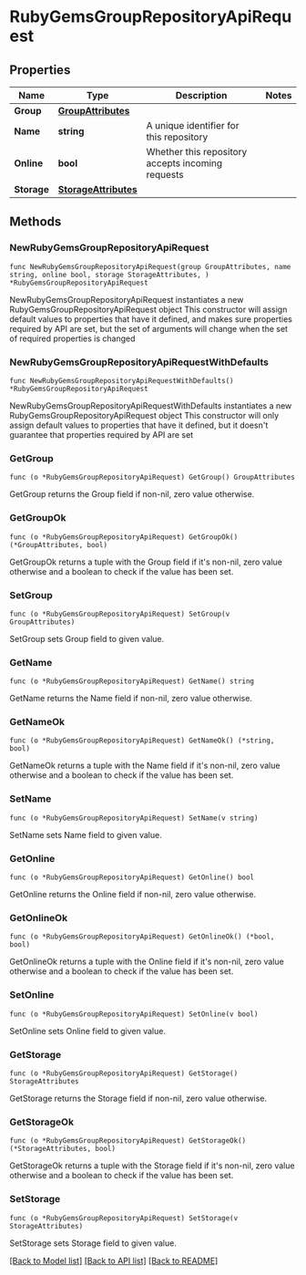 # RubyGemsGroupRepositoryApiRequest

## Properties

Name | Type | Description | Notes
------------ | ------------- | ------------- | -------------
**Group** | [**GroupAttributes**](GroupAttributes.md) |  | 
**Name** | **string** | A unique identifier for this repository | 
**Online** | **bool** | Whether this repository accepts incoming requests | 
**Storage** | [**StorageAttributes**](StorageAttributes.md) |  | 

## Methods

### NewRubyGemsGroupRepositoryApiRequest

`func NewRubyGemsGroupRepositoryApiRequest(group GroupAttributes, name string, online bool, storage StorageAttributes, ) *RubyGemsGroupRepositoryApiRequest`

NewRubyGemsGroupRepositoryApiRequest instantiates a new RubyGemsGroupRepositoryApiRequest object
This constructor will assign default values to properties that have it defined,
and makes sure properties required by API are set, but the set of arguments
will change when the set of required properties is changed

### NewRubyGemsGroupRepositoryApiRequestWithDefaults

`func NewRubyGemsGroupRepositoryApiRequestWithDefaults() *RubyGemsGroupRepositoryApiRequest`

NewRubyGemsGroupRepositoryApiRequestWithDefaults instantiates a new RubyGemsGroupRepositoryApiRequest object
This constructor will only assign default values to properties that have it defined,
but it doesn't guarantee that properties required by API are set

### GetGroup

`func (o *RubyGemsGroupRepositoryApiRequest) GetGroup() GroupAttributes`

GetGroup returns the Group field if non-nil, zero value otherwise.

### GetGroupOk

`func (o *RubyGemsGroupRepositoryApiRequest) GetGroupOk() (*GroupAttributes, bool)`

GetGroupOk returns a tuple with the Group field if it's non-nil, zero value otherwise
and a boolean to check if the value has been set.

### SetGroup

`func (o *RubyGemsGroupRepositoryApiRequest) SetGroup(v GroupAttributes)`

SetGroup sets Group field to given value.


### GetName

`func (o *RubyGemsGroupRepositoryApiRequest) GetName() string`

GetName returns the Name field if non-nil, zero value otherwise.

### GetNameOk

`func (o *RubyGemsGroupRepositoryApiRequest) GetNameOk() (*string, bool)`

GetNameOk returns a tuple with the Name field if it's non-nil, zero value otherwise
and a boolean to check if the value has been set.

### SetName

`func (o *RubyGemsGroupRepositoryApiRequest) SetName(v string)`

SetName sets Name field to given value.


### GetOnline

`func (o *RubyGemsGroupRepositoryApiRequest) GetOnline() bool`

GetOnline returns the Online field if non-nil, zero value otherwise.

### GetOnlineOk

`func (o *RubyGemsGroupRepositoryApiRequest) GetOnlineOk() (*bool, bool)`

GetOnlineOk returns a tuple with the Online field if it's non-nil, zero value otherwise
and a boolean to check if the value has been set.

### SetOnline

`func (o *RubyGemsGroupRepositoryApiRequest) SetOnline(v bool)`

SetOnline sets Online field to given value.


### GetStorage

`func (o *RubyGemsGroupRepositoryApiRequest) GetStorage() StorageAttributes`

GetStorage returns the Storage field if non-nil, zero value otherwise.

### GetStorageOk

`func (o *RubyGemsGroupRepositoryApiRequest) GetStorageOk() (*StorageAttributes, bool)`

GetStorageOk returns a tuple with the Storage field if it's non-nil, zero value otherwise
and a boolean to check if the value has been set.

### SetStorage

`func (o *RubyGemsGroupRepositoryApiRequest) SetStorage(v StorageAttributes)`

SetStorage sets Storage field to given value.



[[Back to Model list]](../README.md#documentation-for-models) [[Back to API list]](../README.md#documentation-for-api-endpoints) [[Back to README]](../README.md)


